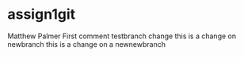 # assign1git

Matthew Palmer
First comment
testbranch change
this is a change on newbranch
this is a change on a newnewbranch
